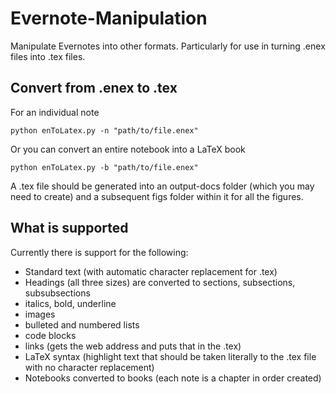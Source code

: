 # Evernote-Manipulation
Manipulate Evernotes into other formats. Particularly for use in turning .enex files into .tex files.  

## Convert from .enex to .tex  
For an individual note
```
python enToLatex.py -n "path/to/file.enex"
```

Or you can convert an entire notebook into a LaTeX book
```
python enToLatex.py -b "path/to/file.enex"
```

A .tex file should be generated into an output-docs folder (which you may need to create) and a subsequent figs folder within it for all the figures.

## What is supported
Currently there is support for the following:
- Standard text (with automatic character replacement for .tex)
- Headings (all three sizes) are converted to sections, subsections, subsubsections
- italics, bold, underline
- images
- bulleted and numbered lists
- code blocks
- links (gets the web address and puts that in the .tex)
- LaTeX syntax (highlight text that should be taken literally to the .tex file with no character replacement)
- Notebooks converted to books (each note is a chapter in order created)
